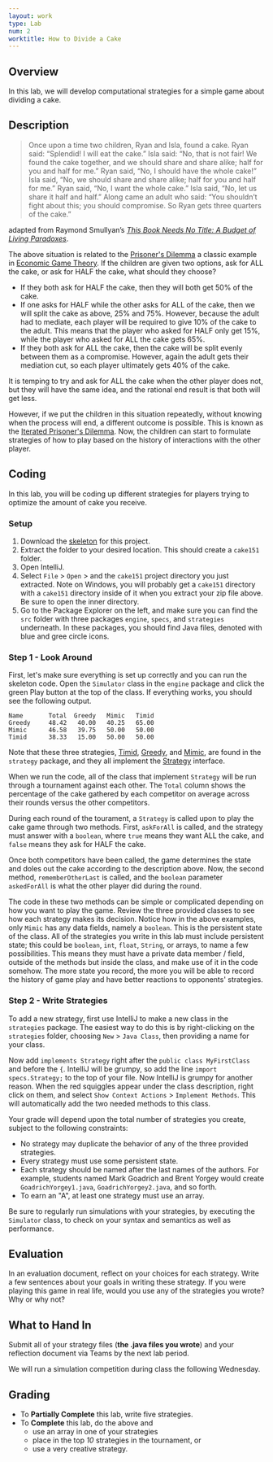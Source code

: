 ```yaml
---
layout: work
type: Lab
num: 2
worktitle: How to Divide a Cake
---
```


## Overview

In this lab, we will develop computational strategies for a simple game
about dividing a cake.

## Description

> Once upon a time two children, Ryan and Isla, found a cake. Ryan said: “Splendid! I will eat the cake.” Isla said: “No, that is not fair! We found the cake together, and we should share and share alike; half for you and half for me.” Ryan said, “No, I should have the whole cake!” Isla said, “No, we should share and share alike; half for you and half for me.” Ryan said, “No, I want the whole cake.” Isla said, “No, let us share it half and half.” Along came an adult who said: “You shouldn’t fight about this; you should compromise. So Ryan gets three quarters of the cake.”

adapted from Raymond Smullyan’s *[This Book Needs No Title: A Budget of Living Paradoxes](https://www.amazon.com/This-Book-Needs-Title-Touchstone/dp/0671628313/)*.

The above situation is related to the [Prisoner's
Dilemma](https://en.wikipedia.org/wiki/Prisoner's_dilemma) a classic
example in [Economic Game
Theory](https://en.wikipedia.org/wiki/Game_theory). If the children
are given two options, ask for ALL the cake, or ask for HALF the cake, what
should they choose?

-   If they both ask for HALF the cake, then they will both get 50% of the cake.
-   If one asks for HALF while the other asks for ALL of the cake, then
we will split the cake as above, 25% and 75%. However, because the adult had to mediate, each player will be required to give 10% of the cake to the adult. This means that the player who asked for HALF only get 15%, while the player who asked for ALL the cake gets 65%.
-   If they both ask for ALL the cake, then the cake will be split evenly between them as a compromise. However, again the adult gets their mediation cut, so each player ultimately gets 40% of the cake.

It is temping to try and ask for ALL the cake when the other player does not, but they will have the same idea, and the rational end result is that both
will get less.

However, if we put the children in this situation repeatedly, without
knowing when the process will end, a different outcome is possible. This
is known as the [Iterated Prisoner's
Dilemma](https://en.wikipedia.org/wiki/Prisoner's_dilemma#The_iterated_prisoner's_dilemma).
Now, the children can start to formulate strategies of how to play based on
the history of interactions with the other player.

## Coding

In this lab, you will be coding up different strategies for players trying
to optimize the amount of cake you receive.

### Setup

1.  Download the [skeleton](../code/cake151.zip) for this project.
2.  Extract the folder to your desired location. This should create a `cake151` folder.
3.  Open IntelliJ.
4.  Select `File` \> `Open` \> and the `cake151` project directory you just extracted. Note on Windows, you will probably get a `cake151` directory with a `cake151` directory inside of it when you extract your zip file above. Be sure to open the inner directory.
5.  Go to the Package Explorer on the left, and make sure you can find the `src` folder with three packages `engine`, `specs`, and `strategies` underneath. In these packages, you should find Java files, denoted with blue and gree circle icons.

### Step 1 - Look Around

First, let's make sure everything is set up correctly and you can run the skeleton code. Open the `Simulator` class in the `engine` package and click the green Play button at the top of the class. If everything works, you should see the following output.

```
Name       Total  Greedy   Mimic   Timid
Greedy     48.42   40.00   40.25   65.00
Mimic      46.58   39.75   50.00   50.00
Timid      38.33   15.00   50.00   50.00
```

Note that these three strategies, [Timid](../code/Timid.java), 
[Greedy](../code/Greedy.java), and [Mimic](../code/Mimic.java), are found in the `strategy` package, and they all implement the [Strategy](../code/Strategy.java) interface.

When we run the code, all of the class that implement `Strategy` will be run through a tournament against each other. The `Total` column shows the percentage of the cake gathered by each competitor on average across their rounds versus the other competitors.

During each round of the tourament, a `Strategy` is called upon to play the cake game through two methods. First, `askForAll` is called, and the strategy must answer with a `boolean`, where `true` means they want ALL the cake, and `false` means they ask for HALF the cake.

Once both competitors have been called, the game determines the state and doles out the cake according to the description above. Now, the second method, `rememberOtherLast` is called, and the `boolean` parameter `askedForAll` is what the other player did during the round.

The code in these two methods can be simple or complicated depending on how you want to play the game. Review the three provided classes to see how each strategy makes its decision. Notice how in the above examples, only `Mimic` has any data fields, namely a `boolean`. This is the persistent state of the class. All of the strategies you write in this lab must include persistent state; this could be `boolean`, `int`, `float`, `String`, or arrays, to name a few possibilities. This means they must have a private data member / field, outside of the methods but inside the class, and make use of it in the code somehow. The more state you record, the more you will be able to record the history of game play and have better reactions to opponents' strategies.

### Step 2 - Write Strategies

To add a new strategy, first use IntelliJ to make a new class in the `strategies` package. The easiest way to do this is by right-clicking on the `strategies` folder, choosing `New` \> `Java Class`, then providing a name for your class.

Now add `implements Strategy` right after the `public class MyFirstClass` and before the `{`. IntelliJ will be grumpy, so add the line `import specs.Strategy;` to the top of your file. Now IntelliJ is grumpy for another reason. When the red squiggles appear under the class description, right click on them, and select `Show Context Actions` \> `Implement Methods`. This will automatically add the two needed methods to this class.

Your grade will depend upon the total number of strategies you create,
subject to the following constraints:

-   No strategy may duplicate the behavior of any of the three provided
    strategies.
-   Every strategy must use some persistent state.
-   Each strategy should be named after the last names of the authors. For example,
    students named Mark Goadrich and Brent Yorgey would create `GoadrichYorgey1.java`,
    `GoadrichYorgey2.java`, and so forth.
-   To earn an "A", at least one strategy must use an array.

Be sure to regularly run simulations with your strategies, by executing the `Simulator` class, to check on your syntax and semantics as well as performance.

## Evaluation

In an evaluation document, reflect on your choices for each strategy.
Write a few sentences about your goals in writing these
strategy. If you were playing this game in real life, would you use
any of the strategies you wrote? Why or why not?

## What to Hand In

Submit all of your strategy files (**the .java files you wrote**) and your
reflection document via Teams by the next lab period.

We will run a simulation competition during class the following Wednesday.

## Grading

* To **Partially Complete** this lab, write five strategies.
* To **Complete** this lab, do the above and
    * use an array in one of your strategies
    * place in the top *10* strategies in the tournament, or 
    * use a very creative strategy.
